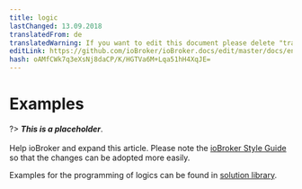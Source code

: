 ```yaml
---
title: logic
lastChanged: 13.09.2018
translatedFrom: de
translatedWarning: If you want to edit this document please delete "translatedFrom" field, elsewise this document will be translated automatically again
editLink: https://github.com/ioBroker/ioBroker.docs/edit/master/docs/en/logic/examples.md
hash: oAMfCWk7q3eXsNj8daCP/K/HGTVa6M+Lqa51hH4XqJE=
---
```

# Examples
?> ***This is a placeholder***.<br><br> Help ioBroker and expand this article. Please note the [ioBroker Style Guide](https://www.iobroker.net/#de/documentation/community/styleguidedoc.md) so that the changes can be adopted more easily.

Examples for the programming of logics can be found in [solution library](lib/README).